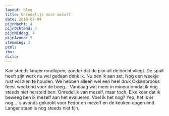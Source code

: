 ```yaml
---
layout: blog
title: Onredelijk naar mezelf
date: 2019-07-04
pijnNacht: 4
pijnOchtend: 4
pijnMiddag: 4
pijnAvond: 5
stemming: 3
pcml: 
ibu: 
diclo: 
---
```


Kan steeds langer rondlopen, zonder dat de pijn uit de bocht vliegt. De spuit heeft zijn werk nu wel gedaan denk ik. Nu ben ik aan zet. Nog een weekje rust vol zien te houden. We hebben alleen wel een heel druk Okkenbrooks feest weekend voor de boeg…Vandaag wat meer in mineur omdat ik nog steeds niet hersteld ben. Onredelijk van mezelf, maar toch. Elke keer dat ik beweeg ben ik mezelf aan het evalueren. Voel ik het nog? Yep, het is er nog…’s avonds gekookt voor Fedor en mezelf en de keuken opgeruimd. Langer staan is nog steeds niet fijn.

